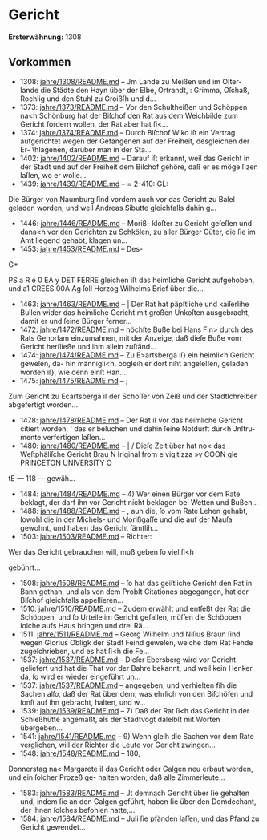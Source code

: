 # Gericht

**Ersterwähnung:** 1308

## Vorkommen
- 1308: [jahre/1308/README.md](../jahre/1308/README.md) – Jm Lande zu Meißen und im Oſter-
lande die Städte den Hayn über der Elbe, Ortrandt, :
Grimma, Oſchaß, Rochlig und den Stuhl zu Groißſh und
d...
- 1373: [jahre/1373/README.md](../jahre/1373/README.md) – Vor den Schultheißen und Schöppen na<h Schönburg
hat der Biſchof den Rat aus dem Weichbilde zum Gericht
fordern wollen, der Rat aber hat ſi<...
- 1374: [jahre/1374/README.md](../jahre/1374/README.md) – Durch Biſchof Wiko iſt ein Vertrag aufgerichtet wegen
der Gefangenen auf der Freiheit, desgleichen der Er-
\hlagenen, darüber man in der Sta...
- 1402: [jahre/1402/README.md](../jahre/1402/README.md) – Darauf iſt erkannt, weil das Gericht in der Stadt und
auf der Freiheit dem Biſchof gehöre, daß er es möge
ſizen laſſen, wo er wolle...
- 1439: [jahre/1439/README.md](../jahre/1439/README.md) – = 2-410: GL:

Die Bürger von Naumburg ſind vordem auch vor
das Gericht zu Baſel geladen worden, und weil Andreas
Sibutte gleichfalls dahin g...
- 1446: [jahre/1446/README.md](../jahre/1446/README.md) – Moriß-
kloſter zu Gericht geſeſſen und dana<h vor den Gerichten
zu Schkölen, zu aller Bürger Güter, die ſie im Amt
liegend gehabt, klagen un...
- 1453: [jahre/1453/README.md](../jahre/1453/README.md) – Des-

G*


PS a R e 0 EA y DET FERRE
gleichen iſt das heimliche Gericht aufgehoben, und a1
CREES 00A Ag ſoll Herzog Wilhelms Brief über die...
- 1463: [jahre/1463/README.md](../jahre/1463/README.md) – |
Der Rat hat päpſtliche und kaiſerlihe Bullen wider
das heimliche Gericht mit großen Unkoſten ausgebracht,
damit er und ſeine Bürger ferner...
- 1472: [jahre/1472/README.md](../jahre/1472/README.md) – höchſte Buße bei Hans Fin> durch des Rats
Gehorſam einzumahnen, mit der Anzeige, daß dieſe Buße
vom Gericht herſließe und ihm allein zuſtänd...
- 1474: [jahre/1474/README.md](../jahre/1474/README.md) – Zu E>artsberga iſ} ein heimli<h Gericht geweſen, da-
hin männigli<h, obgleih er dort niht angeſeſſen, geladen
worden iſ}, wie denn einſt Han...
- 1475: [jahre/1475/README.md](../jahre/1475/README.md) – ;

Zum Gericht zu Ecartsberga iſ der Schoſſer von
Zeiß und der Stadtſchreiber abgefertigt worden...
- 1478: [jahre/1478/README.md](../jahre/1478/README.md) – Der Rat iſ vor das heimliche Gericht citiert worden, '
das er beſuchen und dahin ſeine Notdurft dur<h Jnſtru-
mente verfertigen laſſen...
- 1480: [jahre/1480/README.md](../jahre/1480/README.md) – |
/ Dieſe Zeit über hat no< das Weſtphäliſche Gericht
Brau N
Iriginal from e
vigitizza »y COON gle PRINCETON UNIVERSITY O


tE
— 118 —
gewäh...
- 1484: [jahre/1484/README.md](../jahre/1484/README.md) – 4) Wer einen Bürger vor dem Rate beklagt, der darf
ihn vor Gericht nicht beklagen bei Wetten und Bußen...
- 1488: [jahre/1488/README.md](../jahre/1488/README.md) – , auh die, ſo vom
Rate Lehen gehabt, ſowohl die in der Michels- und
Morißgaſſe und die auf der Mauſa gewohnt, und haben
das Gericht ſämtlih...
- 1503: [jahre/1503/README.md](../jahre/1503/README.md) – Richter:

Wer das Gericht gebrauchen will, muß geben ſo viel ſi<h

gebührt...
- 1508: [jahre/1508/README.md](../jahre/1508/README.md) – ſo hat das geiſtliche Gericht den
Rat in Bann gethan, und als von dem Probſt Citationes
abgegangen, hat der Biſchof gleichfalls appellieren...
- 1510: [jahre/1510/README.md](../jahre/1510/README.md) – Zudem erwählt und entſeßt der Rat die
Schöppen, und ſo Urteile im Gericht gefallen, müſſen die
Schöppen ſolche aufs Haus bringen und drei Rä...
- 1511: [jahre/1511/README.md](../jahre/1511/README.md) – Georg Wilhelm und Niſius Braun ſind wegen Glorius
Obligk der Stadt Feind geweſen, welche dem Rat Fehde
zugeſchrieben, und es hat ſi<h die Fe...
- 1537: [jahre/1537/README.md](../jahre/1537/README.md) – Dieſer
Ebersberg wird vor Gericht geliefert und hat die That
vor der Bahre bekannt, und weil kein Henker da, ſo wird
er wieder eingeführt un...
- 1537: [jahre/1537/README.md](../jahre/1537/README.md) – angegeben, und verhielten
fih die Sachen alſo, daß der Rat über dem, was ehrlich
von den Biſchöfen und ſonſt auf ihn gebracht, halten, und
w...
- 1539: [jahre/1539/README.md](../jahre/1539/README.md) – 7) Daß der Rat ſi<h das Gericht in der Schießhütte
angemaßt, als der Stadtvogt daſelbſt mit Worten übergeben...
- 1541: [jahre/1541/README.md](../jahre/1541/README.md) – 9) Wenn gleih die Sachen vor dem Rate verglichen,
will der Richter die Leute vor Gericht zwingen...
- 1548: [jahre/1548/README.md](../jahre/1548/README.md) – 180,

Donnerstag na< Margarete iſ das Gericht oder
Galgen neu erbaut worden, und ein ſolcher Prozeß ge-
halten worden, daß alle Zimmerleute...
- 1583: [jahre/1583/README.md](../jahre/1583/README.md) – Jt demnach
Gericht über ſie gehalten und, indem ſie an den Galgen
geführt, haben ſie über den Domdechant, der ihnen ſolches
befohlen hatte,...
- 1584: [jahre/1584/README.md](../jahre/1584/README.md) – Juli ſie pfänden laſſen,
und das Pfand zu Gericht gewendet...
